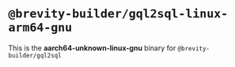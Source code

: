 # `@brevity-builder/gql2sql-linux-arm64-gnu`

This is the **aarch64-unknown-linux-gnu** binary for `@brevity-builder/gql2sql`
